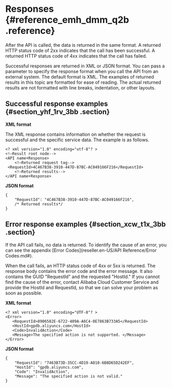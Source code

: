 # Responses {#reference_emh_dmm_q2b .reference}

After the API is called, the data is returned in the same format. A returned HTTP status code of 2xx indicates that the call has been successful. A returned HTTP status code of 4xx indicates that the call has failed.

Successful responses are returned in XML or JSON format. You can pass a parameter to specify the response format when you call the API from an external system. The default format is XML. The examples of returned results in this topic are formatted for ease of reading. The actual returned results are not formatted with line breaks, indentation, or other layouts.

## Successful response examples {#section_yhf_1rv_3bb .section}

**XML format**

The XML response contains information on whether the request is successful and the specific service data. The example is as follows.

```
<? xml version="1.0" encoding="utf-8"? >  
<!—Result root node--> 
<API name+Response> 
    <!—Returned request tag--> 
 <RequestId>4C467B38-3910-447D-87BC-AC049166F216</RequestId> 
    <!—Returned results--> 
</API name+Response>

```

**JSON format**

```
{ 
    "RequestId": "4C467B38-3910-447D-87BC-AC049166F216", 
    /* Returned results*/ 
} 

```

## Error response examples {#section_xcw_t1x_3bb .section}

If the API call fails, no data is returned. To identify the cause of an error, you can see the appendix [Error Codes](reseller.en-US/API Reference/Error Codes.md#).

When the call fails, an HTTP status code of 4xx or 5xx is returned. The response body contains the error code and the error message. It also contains the GUID "RequestId" and the requested "HostId." If you cannot find the cause of the error, contact Alibaba Cloud Customer Service and provide the HostId and RequestId, so that we can solve your problem as soon as possible.

**XML format**

```
<? xml version="1.0" encoding="UTF-8"? > 
<Error> 
   <RequestId>8906582E-6722-409A-A6C4-0E7863B733A5</RequestId> 
   <HostId>gpdb.aliyuncs.com</HostId> 
   <Code>InvalidAction</Code> 
   <Message>The specified action is not supported. </Message> 
</Error> 

```

**JSON format**

```
{ 
    "RequestId": "7463B73D-35CC-4D19-A010-6B8D65D242EF", 
    "HostId": "gpdb.aliyuncs.com", 
    "Code": "InvalidAction", 
    "Message": "The specified action is not valid." 
} 

```

